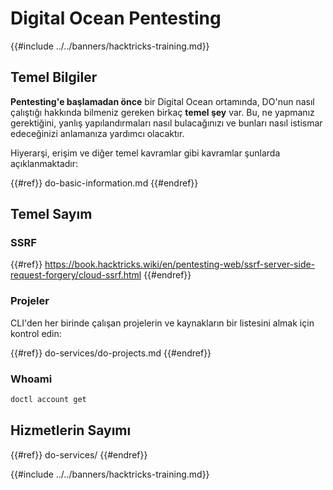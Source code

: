 # Digital Ocean Pentesting

{{#include ../../banners/hacktricks-training.md}}

## Temel Bilgiler

**Pentesting'e başlamadan önce** bir Digital Ocean ortamında, DO'nun nasıl çalıştığı hakkında bilmeniz gereken birkaç **temel şey** var. Bu, ne yapmanız gerektiğini, yanlış yapılandırmaları nasıl bulacağınızı ve bunları nasıl istismar edeceğinizi anlamanıza yardımcı olacaktır.

Hiyerarşi, erişim ve diğer temel kavramlar gibi kavramlar şunlarda açıklanmaktadır:

{{#ref}}
do-basic-information.md
{{#endref}}

## Temel Sayım

### SSRF

{{#ref}}
https://book.hacktricks.wiki/en/pentesting-web/ssrf-server-side-request-forgery/cloud-ssrf.html
{{#endref}}

### Projeler

CLI'den her birinde çalışan projelerin ve kaynakların bir listesini almak için kontrol edin:

{{#ref}}
do-services/do-projects.md
{{#endref}}

### Whoami
```bash
doctl account get
```
## Hizmetlerin Sayımı

{{#ref}}
do-services/
{{#endref}}

{{#include ../../banners/hacktricks-training.md}}
